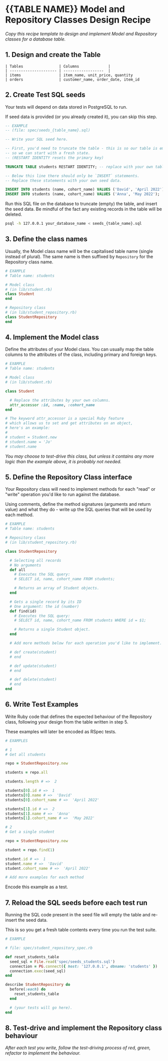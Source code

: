 # {{TABLE NAME}} Model and Repository Classes Design Recipe

_Copy this recipe template to design and implement Model and Repository classes for a database table._

## 1. Design and create the Table

```
| Tables                | Columns             |
| --------------------- | ------------------  |
| items                 | item_name, unit_price, quantity
| orders                | customer_name, order_date, item_id

```

## 2. Create Test SQL seeds

Your tests will depend on data stored in PostgreSQL to run.

If seed data is provided (or you already created it), you can skip this step.

```sql
-- EXAMPLE
-- (file: spec/seeds_{table_name}.sql)

-- Write your SQL seed here. 

-- First, you'd need to truncate the table - this is so our table is emptied between each test run,
-- so we can start with a fresh state.
-- (RESTART IDENTITY resets the primary key)

TRUNCATE TABLE students RESTART IDENTITY; -- replace with your own table name.

-- Below this line there should only be `INSERT` statements.
-- Replace these statements with your own seed data.

INSERT INTO students (name, cohort_name) VALUES ('David', 'April 2022');
INSERT INTO students (name, cohort_name) VALUES ('Anna', 'May 2022');
```

Run this SQL file on the database to truncate (empty) the table, and insert the seed data. Be mindful of the fact any existing records in the table will be deleted.

```bash
psql -h 127.0.0.1 your_database_name < seeds_{table_name}.sql
```

## 3. Define the class names

Usually, the Model class name will be the capitalised table name (single instead of plural). The same name is then suffixed by `Repository` for the Repository class name.

```ruby
# EXAMPLE
# Table name: students

# Model class
# (in lib/student.rb)
class Student
end

# Repository class
# (in lib/student_repository.rb)
class StudentRepository
end
```

## 4. Implement the Model class

Define the attributes of your Model class. You can usually map the table columns to the attributes of the class, including primary and foreign keys.

```ruby
# EXAMPLE
# Table name: students

# Model class
# (in lib/student.rb)

class Student

  # Replace the attributes by your own columns.
  attr_accessor :id, :name, :cohort_name
end

# The keyword attr_accessor is a special Ruby feature
# which allows us to set and get attributes on an object,
# here's an example:
#
# student = Student.new
# student.name = 'Jo'
# student.name
```

*You may choose to test-drive this class, but unless it contains any more logic than the example above, it is probably not needed.*

## 5. Define the Repository Class interface

Your Repository class will need to implement methods for each "read" or "write" operation you'd like to run against the database.

Using comments, define the method signatures (arguments and return value) and what they do - write up the SQL queries that will be used by each method.

```ruby
# EXAMPLE
# Table name: students

# Repository class
# (in lib/student_repository.rb)

class StudentRepository

  # Selecting all records
  # No arguments
  def all
    # Executes the SQL query:
    # SELECT id, name, cohort_name FROM students;

    # Returns an array of Student objects.
  end

  # Gets a single record by its ID
  # One argument: the id (number)
  def find(id)
    # Executes the SQL query:
    # SELECT id, name, cohort_name FROM students WHERE id = $1;

    # Returns a single Student object.
  end

  # Add more methods below for each operation you'd like to implement.

  # def create(student)
  # end

  # def update(student)
  # end

  # def delete(student)
  # end
end
```

## 6. Write Test Examples

Write Ruby code that defines the expected behaviour of the Repository class, following your design from the table written in step 5.

These examples will later be encoded as RSpec tests.

```ruby
# EXAMPLES

# 1
# Get all students

repo = StudentRepository.new

students = repo.all

students.length # =>  2

students[0].id # =>  1
students[0].name # =>  'David'
students[0].cohort_name # =>  'April 2022'

students[1].id # =>  2
students[1].name # =>  'Anna'
students[1].cohort_name # =>  'May 2022'

# 2
# Get a single student

repo = StudentRepository.new

student = repo.find(1)

student.id # =>  1
student.name # =>  'David'
student.cohort_name # =>  'April 2022'

# Add more examples for each method
```

Encode this example as a test.

## 7. Reload the SQL seeds before each test run

Running the SQL code present in the seed file will empty the table and re-insert the seed data.

This is so you get a fresh table contents every time you run the test suite.

```ruby
# EXAMPLE

# file: spec/student_repository_spec.rb

def reset_students_table
  seed_sql = File.read('spec/seeds_students.sql')
  connection = PG.connect({ host: '127.0.0.1', dbname: 'students' })
  connection.exec(seed_sql)
end

describe StudentRepository do
  before(:each) do 
    reset_students_table
  end

  # (your tests will go here).
end
```

## 8. Test-drive and implement the Repository class behaviour

_After each test you write, follow the test-driving process of red, green, refactor to implement the behaviour._

